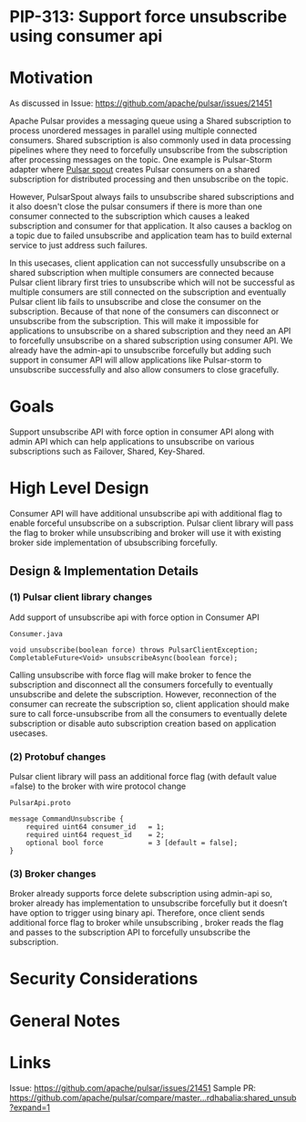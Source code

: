 # PIP-313: Support force unsubscribe using consumer api

# Motivation

As discussed in Issue: https://github.com/apache/pulsar/issues/21451

Apache Pulsar provides a messaging queue using a Shared subscription to process unordered messages in parallel using multiple connected consumers. Shared subscription is also commonly used in data processing pipelines where they need to forcefully unsubscribe from the subscription after processing messages on the topic. One example is Pulsar-Storm adapter where [Pulsar spout](https://github.com/apache/pulsar/blob/branch-2.4/pulsar-storm/src/main/java/org/apache/pulsar/storm/PulsarSpout.java#L126) creates Pulsar consumers on a shared subscription for distributed processing and then unsubscribe on the topic. 

However, PulsarSpout always fails to unsubscribe shared subscriptions and it also doesn't close the pulsar consumers if there is more than one consumer connected to the subscription which causes a leaked subscription and consumer for that application. It also causes a backlog on a topic due to failed unsubscribe and application team has to build external service to just address such failures.

In this usecases, client application can not successfully unsubscribe on a shared subscription when multiple consumers are connected because Pulsar client library first tries to unsubscribe which will not be successful as multiple consumers are still connected on the subscription and eventually Pulsar client lib fails to unsubscribe and close the consumer on the subscription. Because of that none of the consumers can disconnect or unsubscribe from the subscription. This will make it impossible for applications to unsubscribe on a shared subscription and they need an API to forcefully unsubscribe on a shared subscription using consumer API.
We already have the admin-api to unsubscribe forcefully but adding such support in consumer API will allow applications like Pulsar-storm to unsubscribe successfully and also allow consumers to close gracefully.

# Goals

Support unsubscribe API with force option in consumer API along with admin API which can help applications to unsubscribe on various subscriptions such as Failover, Shared, Key-Shared.

# High Level Design

Consumer API will have additional unsubscribe api with additional flag to enable forceful unsubscribe on a subscription. Pulsar client library will pass the flag to broker while unsubscribing and broker will use it with existing broker side implementation of ubsubscribing forcefully.


## Design & Implementation Details

### (1) Pulsar client library changes

Add support of unsubscribe api with force option in Consumer API

```
Consumer.java

void unsubscribe(boolean force) throws PulsarClientException;
CompletableFuture<Void> unsubscribeAsync(boolean force);
```

Calling unsubscribe with force flag will make broker to fence the subscription and disconnect all the consumers forcefully to eventually unsubscribe and delete the subscription. However, reconnection of the consumer can recreate the subscription so, client application should make sure to call force-unsubscribe from all the consumers to eventually delete subscription or disable auto subscription creation based on application usecases.

### (2) Protobuf changes

Pulsar client library will pass an additional force flag (with default value =false) to the broker with wire protocol change

```
PulsarApi.proto

message CommandUnsubscribe {
    required uint64 consumer_id   = 1;
    required uint64 request_id    = 2;
    optional bool force           = 3 [default = false];
}
```

### (3) Broker changes

Broker already supports force delete subscription using admin-api so, broker already has implementation to unsubscribe forcefully but it doesn’t have option to trigger using binary api. Therefore, once client sends additional force flag to broker while unsubscribing , broker reads the flag and passes to the subscription API to forcefully unsubscribe the subscription.


# Security Considerations
<!--
A detailed description of the security details that ought to be considered for the PIP. This is most relevant for any new HTTP endpoints, new Pulsar Protocol Commands, and new security features. The goal is to describe details like which role will have permission to perform an action.

An important aspect to consider is also multi-tenancy: Does the feature I'm adding have the permissions / roles set in such a way that prevent one tenant accessing another tenant's data/configuration? For example, the Admin API to read a specific message for a topic only allows a client to read messages for the target topic. However, that was not always the case. CVE-2021-41571 (https://github.com/apache/pulsar/wiki/CVE-2021-41571) resulted because the API was incorrectly written and did not properly prevent a client from reading another topic's messages even though authorization was in place. The problem was missing input validation that verified the requested message was actually a message for that topic. The fix to CVE-2021-41571 was input validation. 

If there is uncertainty for this section, please submit the PIP and request for feedback on the mailing list.
-->


# General Notes

# Links

Issue: https://github.com/apache/pulsar/issues/21451
Sample PR: https://github.com/apache/pulsar/compare/master...rdhabalia:shared_unsub?expand=1


